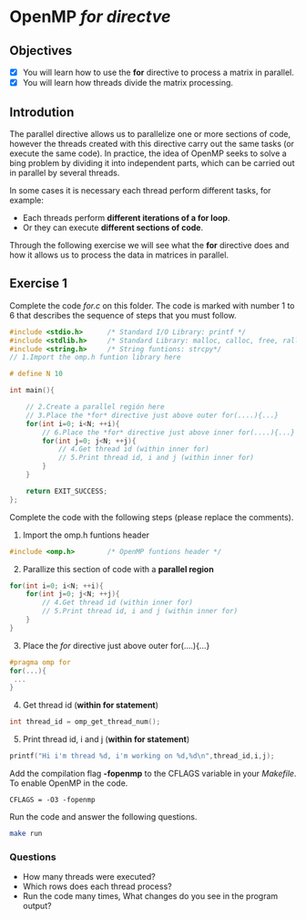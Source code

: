 # OpenMP *for directve*

## Objectives

- [x] You will learn how to use the **for** directive to process a matrix in parallel.
- [x] You will learn how threads divide the matrix processing.

## Introdution

The parallel directive allows us to parallelize one or more sections of code, however the threads created with this directive carry out the same tasks (or execute the same code). In practice, the idea of OpenMP seeks to solve a bing problem by dividing it into independent parts, which can be carried out in parallel by several threads.

In some cases it is necessary each thread perform different tasks, for example:

* Each threads perform **different iterations of a for loop**.
* Or they can execute **different sections of code**.

Through the following exercise we will see what the **for** directive does and how it allows us to process the data in matrices in parallel.

## Exercise 1

Complete the code *for.c* on this folder. The code is marked with number 1 to 6 that describes the sequence of steps that you must follow.

```c
#include <stdio.h>      /* Standard I/O Library: printf */
#include <stdlib.h>     /* Standard Library: malloc, calloc, free, ralloc */
#include <string.h>     /* String funtions: strcpy*/
// 1.Import the omp.h funtion library here

# define N 10

int main(){

    // 2.Create a parallel región here
    // 3.Place the *for* directive just above outer for(....){...}
    for(int i=0; i<N; ++i){
        // 6.Place the *for* directive just above inner for(....){...}
        for(int j=0; j<N; ++j){
            // 4.Get thread id (within inner for)
            // 5.Print thread id, i and j (within inner for)
        }
    }

    return EXIT_SUCCESS;
};
```

Complete the code with the following steps (please replace the comments).

1. Import the omp.h funtions header

```c
#include <omp.h>        /* OpenMP funtions header */
```

2. Parallize this section of code with a **parallel region**

```c
for(int i=0; i<N; ++i){
    for(int j=0; j<N; ++j){
        // 4.Get thread id (within inner for)
        // 5.Print thread id, i and j (within inner for)
    }
}
```
3. Place the *for* directive just above outer for(....){...}

```c
#pragma omp for
for(...){
 ...
}
```

4. Get thread id (**within for statement**)

```c
int thread_id = omp_get_thread_num();
```

5. Print thread id, i and j (**within for statement**)

```c
printf("Hi i'm thread %d, i'm working on %d,%d\n",thread_id,i,j);

```

Add the compilation flag **-fopenmp** to the CFLAGS variable in your *Makefile*. To enable OpenMP in the code.

```basemake
CFLAGS = -O3 -fopenmp
```

Run the code and answer the following questions.

```bash
make run 
```

### Questions

* How many threads were executed?
* Which rows does each thread process?
* Run the code many times, What changes do you see in the program output?
